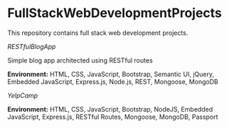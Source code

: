 # FullStackWebDevelopmentProjects
This repository contains full stack web development projects.

*RESTfulBlogApp*

Simple blog app architected using RESTful routes

**Environment:** HTML, CSS, JavaScript, Bootstrap, Semantic UI, jQuery, Embedded JavaScript, Express.js, Node.js, REST, Mongoose, MongoDB

*YelpCamp*

**Environment:** HTML, CSS, JavaScript, Bootstrap, NodeJS, Embedded JavaScript, Express.js, RESTful Routes, Mongoose, MongoDB, Passport

